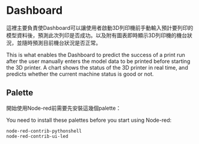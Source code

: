 # Dashboard
這裡主要負責使Dashboard可以讓使用者啟動3D列印機前手動輸入預計要列印的模型資料後，預測此次列印是否成功。以及附有圖表即時顯示3D列印機的機台狀況，並隨時預測目前機台狀況是否正常。

This is what enables the Dashboard to predict the success of a print run after the user manually enters the model data to be printed before starting the 3D printer. A chart shows the status of the 3D printer in real time, and predicts whether the current machine status is good or not.

## Palette
開始使用Node-red前需要先安裝這幾個palette：

You need to install these palettes before you start using Node-red:
```
node-red-contrib-pythonshell
node-red-contrib-ui-led
```